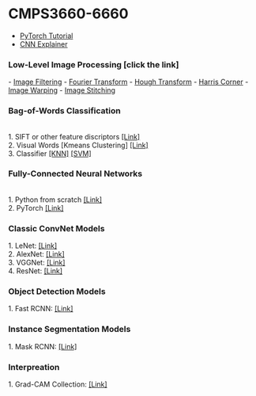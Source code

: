 # CMPS3660-6660

  - <a href ='https://github.com/allan-tulane/CMPS3660-6660/blob/main/Slides/W10_2_Pytorch_Tutorial.pdf'> PyTorch Tutorial</a>
  - <a href = 'https://poloclub.github.io/cnn-explainer/'>CNN Explainer</a>

<h3>Low-Level Image Processing [click the link]</h3>
  - <a href ='https://github.com/allan-tulane/CMPS3660-6660/blob/main/Image_Filtering.ipynb'>Image Filtering</a>
  - <a href ='https://github.com/allan-tulane/CMPS3660-6660/blob/main/Fourier_Transform.ipynb'>Fourier Transform</a>
  - <a href ='https://github.com/allan-tulane/CMPS3660-6660/blob/main/Hough_Transform_Line_Circle.ipynb'>Hough Transform</a>
  - <a href ='https://github.com/allan-tulane/CMPS3660-6660/blob/main/Harris_Corner.ipynb'>Harris Corner</a>
  - <a href ='https://github.com/allan-tulane/CMPS3660-6660/blob/main/Image_Warping.ipynb'>Image Warping</a>
  - <a href ='https://github.com/allan-tulane/CMPS3660-6660/blob/main/Image_Stitching.ipynb'>Image Stitching</a>

<h3>Bag-of-Words Classification</h3><br>
1. SIFT or other feature discriptors  <a href ='https://github.com/allan-tulane/CMPS3660-6660/blob/main/SIFT_OpenCV.ipynb'>[Link]</a> <br>
2. Visual Words [Kmeans Clustering]  <a href ='https://github.com/allan-tulane/CMPS3660-6660/blob/main/kmeans_from_scratch.ipynb'>[Link]</a> <br>
3. Classifier  <a href ='https://github.com/allan-tulane/CMPS3660-6660/blob/main/knn_classifier.ipynb'>[KNN]</a>  <a href ='https://github.com/allan-tulane/CMPS3660-6660/blob/main/Support%20Vector%20Machine%20From%20Scratch.ipynb'>[SVM]</a> 

<h3>Fully-Connected Neural Networks</h3><br>
1. Python from scratch  <a href ='https://github.com/allan-tulane/CMPS3660-6660/blob/main/Neural_Networks_Classification.ipynb'>[Link]</a> <br>
2. PyTorch  <a href ='https://github.com/allan-tulane/CMPS3660-6660/blob/main/FCN_MNIST_Classification_PyTorch.ipynb'>[Link]</a> <br>

<h3>Classic ConvNet Models</h3>
1. LeNet: <a href ='https://github.com/allan-tulane/CMPS3660-6660/blob/main/ConvNet_Models/LeNet.ipynb'>[Link]</a> <br>
2. AlexNet: <a href ='https://github.com/allan-tulane/CMPS3660-6660/blob/main/ConvNet_Models/AlexNet.ipynb'>[Link]</a><br>
3. VGGNet: <a href ='https://github.com/allan-tulane/CMPS3660-6660/blob/main/ConvNet_Models/VGG.ipynb'>[Link]</a><br>
4. ResNet: <a href ='https://github.com/allan-tulane/CMPS3660-6660/blob/main/ConvNet_Models/ResNet.ipynb'>[Link]</a><br>

<h3>Object Detection Models</h3>
1. Fast RCNN: <a href ='https://github.com/allan-tulane/CMPS3660-6660/blob/main/fast_rcnn_demo.ipynb'>[Link]</a> <br>

<h3>Instance Segmentation Models</h3>
1. Mask RCNN: <a href ='https://github.com/allan-tulane/CMPS3660-6660/blob/main/Mask_RCNN.ipynb'>[Link]</a> <br>

<h3>Interpreation</h3>
1. Grad-CAM Collection: <a href ='https://github.com/allan-tulane/CMPS3660-6660/tree/main/Grad_CAM'>[Link]</a> <br>
